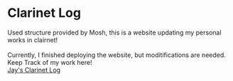 # Clarinet Log

Used structure provided by Mosh, this is a website updating my personal works in clairnet!
</br>
</br>
Currently, I finished deploying the website, but moditifications are needed.
Keep Track of my work here!
</br>
[Jay's Clarinet Log](https://jayliclarinet.netlify.app/)
</br>
